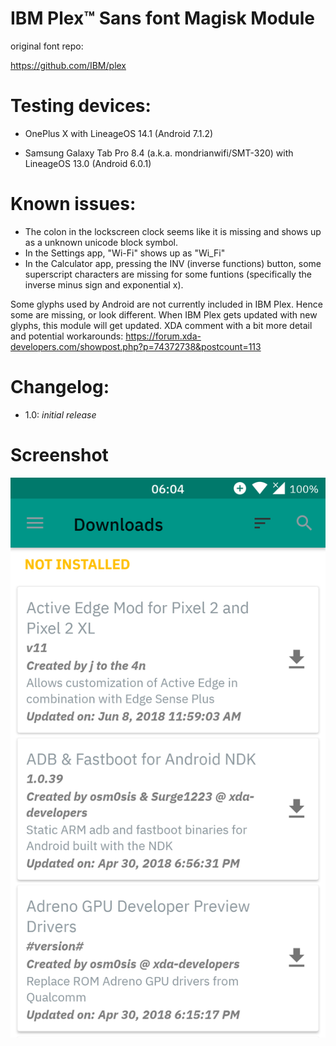 # IBM Plex™ Sans font Magisk Module
original font repo:

https://github.com/IBM/plex

# Testing devices:
* OnePlus X with LineageOS 14.1 (Android 7.1.2)

* Samsung Galaxy Tab Pro 8.4 (a.k.a. mondrianwifi/SMT-320) with LineageOS 13.0 (Android 6.0.1)

# Known issues:
* The colon in the lockscreen clock seems like it is missing and shows up as a unknown unicode block symbol.
* In the Settings app, "Wi-Fi" shows up as "Wi_Fi"
* In the Calculator app, pressing the INV (inverse functions) button, some superscript characters are missing for some funtions (specifically the inverse minus sign and exponential x).

Some glyphs used by Android are not currently included in IBM Plex. Hence some are missing, or look different.
When IBM Plex gets updated with new glyphs, this module will get updated.
XDA comment with a bit more detail and potential workarounds: https://forum.xda-developers.com/showpost.php?p=74372738&postcount=113

# Changelog:
* 1.0: *initial release*

# Screenshot
<img src="Screenshot.png">
